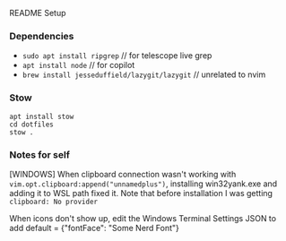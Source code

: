 README Setup

### Dependencies
- `sudo apt install ripgrep` // for telescope live grep
- `apt install node` // for copilot
- `brew install jesseduffield/lazygit/lazygit` // unrelated to nvim

### Stow 
```
apt install stow
cd dotfiles
stow .
```


### Notes for self
[WINDOWS]
When clipboard connection wasn't working with `vim.opt.clipboard:append("unnamedplus")`, 
installing win32yank.exe and adding it to WSL path fixed it.
Note that before installation I was getting `clipboard: No provider`

When icons don't show up, edit the Windows Terminal Settings JSON to add default = {"fontFace": "Some Nerd Font"}

